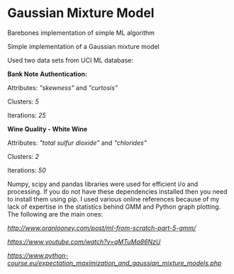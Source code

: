# Gaussian Mixture Model
Barebones implementation of simple ML algorithm

Simple implementation of a Gaussian mixture model

Used two data sets from UCI ML database:

**Bank Note Authentication:**

Attributes: *"skewness"* and *"curtosis"*

Clusters: *5*

Iterations: *25*

**Wine Quality - White Wine**

Attributes: *"total sulfur dioxide"* and *"chlorides"*

Clusters: *2*

Iterations: *50*


Numpy, scipy and pandas libraries were used for efficient i/o and processing. If you do not have these dependencies installed then you need to install them using pip.
I used various online references because of my lack of expertise in the statistics behind GMM and Python graph plotting. The following are the main ones:

*http://www.oranlooney.com/post/ml-from-scratch-part-5-gmm/*

*https://www.youtube.com/watch?v=qMTuMa86NzU*

*https://www.python-course.eu/expectation_maximization_and_gaussian_mixture_models.php*
